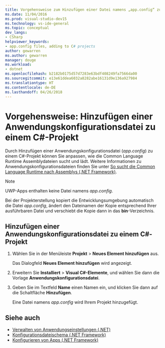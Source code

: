 ```yaml
---
title: Vorgehensweise zum Hinzufügen einer Datei namens „app.config“ zu einem Projekt in Visual Studio
ms.date: 11/04/2016
ms.prod: visual-studio-dev15
ms.technology: vs-ide-general
ms.topic: conceptual
dev_langs:
- CSharp
helpviewer_keywords:
- app.config files, adding to C# projects
author: gewarren
ms.author: gewarren
manager: douge
ms.workload:
- dotnet
ms.openlocfilehash: b2182b0175d57d7283e63bdf408249fa7566da00
ms.sourcegitcommit: e13e61ddea6032a8282abe16131d9e136a927984
ms.translationtype: HT
ms.contentlocale: de-DE
ms.lasthandoff: 04/26/2018
---
```

# <a name="how-to-add-an-application-configuration-file-to-a-c-project"></a>Vorgehensweise: Hinzufügen einer Anwendungskonfigurationsdatei zu einem C#-Projekt

Durch Hinzufügen einer Anwendungskonfigurationsdatei (*app.config*) zu einem C#-Projekt können Sie anpassen, wie die Common Language Runtime Assemblydateien sucht und lädt. Weitere Informationen zu Anwendungskonfigurationsdateien finden Sie unter [So sucht die Common Language Runtime nach Assemblys (.NET Framework)](/dotnet/framework/deployment/how-the-runtime-locates-assemblies).

> [!NOTE]
> UWP-Apps enthalten keine Datei namens *app.config*.

Bei der Projekterstellung kopiert die Entwicklungsumgebung automatisch die Datei *app.config*, ändert den Dateinamen der Kopie entsprechend Ihrer ausführbaren Datei und verschiebt die Kopie dann in das **bin**-Verzeichnis.

## <a name="to-add-an-application-configuration-file-to-a-c-project"></a>Hinzufügen einer Anwendungskonfigurationsdatei zu einem C#-Projekt

1. Wählen Sie in der Menüleiste **Projekt** > **Neues Element hinzufügen** aus.

     Das Dialogfeld **Neues Element hinzufügen** wird angezeigt.

1. Erweitern Sie **Installiert** > **Visual C#-Elemente**, und wählen Sie dann die Vorlage **Anwendungskonfigurationsdatei**.

1. Geben Sie im Textfeld **Name** einen Namen ein, und klicken Sie dann auf die Schaltfläche **Hinzufügen**.

     Eine Datei namens *app.config* wird Ihrem Projekt hinzugefügt.

## <a name="see-also"></a>Siehe auch

- [Verwalten von Anwendungseinstellungen (.NET)](../ide/managing-application-settings-dotnet.md)
- [Konfigurationsdateischema (.NET Framework)](/dotnet/framework/configure-apps/file-schema/index)
- [Konfigurieren von Apps (.NET Framework)](/dotnet/framework/configure-apps/index)